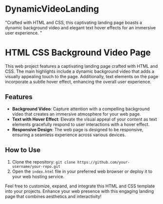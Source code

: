 # DynamicVideoLanding
"Crafted with HTML and CSS, this captivating landing page boasts a dynamic background video and elegant text hover effects for an immersive user experience. "
# HTML CSS Background Video Page

This web project features a captivating landing page crafted with HTML and CSS. The main highlights include a dynamic background video that adds a visually appealing touch to the page. Additionally, text elements on the page incorporate a subtle hover effect, enhancing the overall user experience.

## Features
- **Background Video**: Capture attention with a compelling background video that creates an immersive atmosphere for your web page.
- **Text with Hover Effect**: Elevate the visual appeal of your content as text elements gracefully respond to user interactions with a hover effect.
- **Responsive Design**: The web page is designed to be responsive, ensuring a seamless experience across various devices.

## How to Use
1. Clone the repository: `git clone https://github.com/your-username/your-repo.git`
2. Open the `index.html` file in your preferred web browser or deploy it to your web hosting service.

Feel free to customize, expand, and integrate this HTML and CSS template into your projects. Enhance your web presence with this engaging landing page that combines aesthetics and interactivity!
